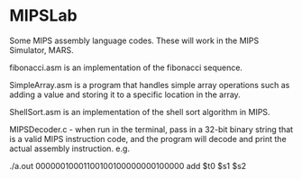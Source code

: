 # MIPSLab
Some MIPS assembly language codes. These will work in the MIPS Simulator, MARS.

fibonacci.asm is an implementation of the fibonacci sequence.

SimpleArray.asm is a program that handles simple array operations such as adding a value and storing it to a specific location in the array. 

ShellSort.asm is an implementation of the shell sort algorithm in MIPS.

MIPSDecoder.c - when run in the terminal, pass in a 32-bit binary string that is a valid MIPS instruction code, and the program will decode and print the actual assembly instruction. e.g.

./a.out 00000010001100100100000000100000
add $t0 $s1 $s2
